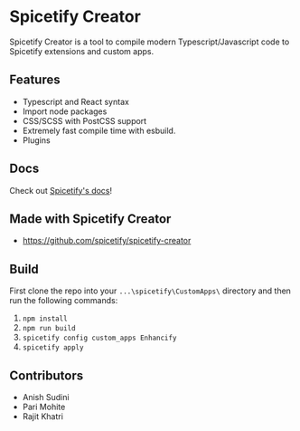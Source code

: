 # Spicetify Creator

Spicetify Creator is a tool to compile modern Typescript/Javascript code to Spicetify extensions and custom apps.

## Features

- Typescript and React syntax
- Import node packages
- CSS/SCSS with PostCSS support
- Extremely fast compile time with esbuild.
- Plugins

## Docs

Check out [Spicetify's docs](https://spicetify.app/docs/development/spicetify-creator/the-basics)!

## Made with Spicetify Creator

- https://github.com/spicetify/spicetify-creator

## Build

First clone the repo into your `...\spicetify\CustomApps\` directory and then run the following commands:

1. `npm install`
2. `npm run build`
3. `spicetify config custom_apps Enhancify`
4. `spicetify apply`

## Contributors

- Anish Sudini
- Pari Mohite
- Rajit Khatri
